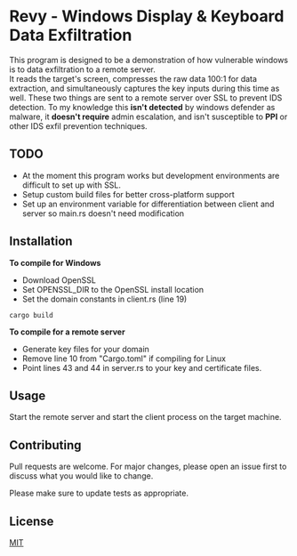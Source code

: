 # Revy - Windows Display & Keyboard Data Exfiltration

This program is designed to be a demonstration of how vulnerable windows is to data exfiltration to a remote server.  
It reads the target's screen, compresses the raw data 100:1 for data extraction, and simultaneously captures the key inputs during this time as well. These two things are sent to a remote server over SSL to prevent IDS detection. To my knowledge this __isn't detected__ by windows defender as malware, it __doesn't require__ admin escalation, and isn't susceptible to __PPI__ or other IDS exfil prevention techniques.

## TODO
- At the moment this program works but development environments are difficult to set up with SSL.
- Setup custom build files for better cross-platform support
- Set up an environment variable for differentiation between client and server so main.rs doesn't need modification

## Installation

__To compile for Windows__
- Download OpenSSL
- Set OPENSSL_DIR to the OpenSSL install location
- Set the domain constants in client.rs (line 19)
```
cargo build
```
__To compile for a remote server__
- Generate key files for your domain
- Remove line 10 from "Cargo.toml" if compiling for Linux
- Point lines 43 and 44 in server.rs to your key and certificate files.

## Usage
Start the remote server and start the client process on the target machine.

## Contributing
Pull requests are welcome. For major changes, please open an issue first to discuss what you would like to change.

Please make sure to update tests as appropriate.

## License
[MIT](https://choosealicense.com/licenses/mit/)

